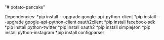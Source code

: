 "# potato-pancake"


Dependencies:
*pip install --upgrade google-api-python-client
*pip install --upgrade google-api-python-client oauth2client
*pip install facebook-sdk
*pip install python-twitter
*pip install oauth2
*pip install simplejson
*pip install python-instagram
*pip install configparser
